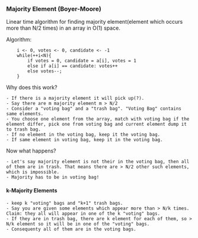 ### Majority Element (Boyer-Moore)

Linear time algorithm for finding majority element(element which occurs more than N/2 times) in an array in O(1) space. 

Algorithm: 

```
	i <- 0, votes <- 0, candidate <- -1 
	while(++i<N){
		if votes = 0, candidate = a[i], votes = 1
		else if a[i] == candidate: votes++
		else votes--;	
	} 
```

Why does this work? 

	- If there is a majority element it will pick up(?).
	- Say there are m majority element m > N/2
	- Consider a "voting bag" and a "trash bag". "Voting Bag" contains same elements. 
	- You choose one element from the array, match with voting bag if the element differ, pick one from voting bag and current element dump it to trash bag.
	- If no element in the voting bag, keep it the voting bag. 
	- If same element in voting bag, keep it in the voting bag.

Now what happens? 

	- Let's say majority element is not their in the voting bag, then all of them are in trash. That means there are > N/2 other such elements, which is impossible. 
	- Majority has to be in voting bag!


#### k-Majority Elements
	
	- keep k "voting" bags and "k+1" trash bags. 
	- Say you are given some elements which appear more than > N/k times. Claim: they all will appear in one of the k "voting" bags.
	- If they are in trash bag, there are k element for each of them, so > N/k element so it will be in one of the "voting" bags.
	- Consequenty all of them are in the voting bags.   


